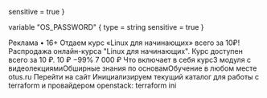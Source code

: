 sensitive = true
}

variable "OS_PASSWORD" {
type = string
sensitive = true
}

Реклама
•
16+
Отдаем курс «Linux для начинающих» всего за 10₽!
Распродажа онлайн-курса "Linux для начинающих". Курс доступен всего за 10 ₽.
10 ₽
−99%
7 000 ₽
Что включает в себя курс3 модуля с видеолекциямиОбширные знания по основамОбучение в любом месте
otus.ru
Перейти на сайт
Инициализируем текущий каталог для работы с terraform и провайдером openstack:
terraform ini
